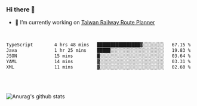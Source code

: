 ### Hi there 👋

- 🔭 I’m currently working on [Taiwan Railway Route Planner](https://github.com/Taiwan-Railway-Route-Planner)

<br/>

<!--START_SECTION:waka-->

```txt
TypeScript        4 hrs 48 mins   ████████████████▓░░░░░░░░   67.15 %
Java              1 hr 25 mins    █████░░░░░░░░░░░░░░░░░░░░   19.83 %
JSON              15 mins         █░░░░░░░░░░░░░░░░░░░░░░░░   03.64 %
YAML              14 mins         ▓░░░░░░░░░░░░░░░░░░░░░░░░   03.31 %
XML               11 mins         ▓░░░░░░░░░░░░░░░░░░░░░░░░   02.60 %
```

<!--END_SECTION:waka-->

<br/>
<br/>

![Anurag's github stats](https://github-readme-stats.vercel.app/api?username=DepickereSven&show_icons=true&theme=tokyonight)



<!--
**DepickereSven/DepickereSven** is a ✨ _special_ ✨ repository because its `README.md` (this file) appears on your GitHub profile.

Here are some ideas to get you started:

- 🔭 I’m currently working on ...
- 🌱 I’m currently learning ...
- 👯 I’m looking to collaborate on ...
- 🤔 I’m looking for help with ...
- 💬 Ask me about ...
- 📫 How to reach me: ...
- 😄 Pronouns: ...
- ⚡ Fun fact: ...
-->
